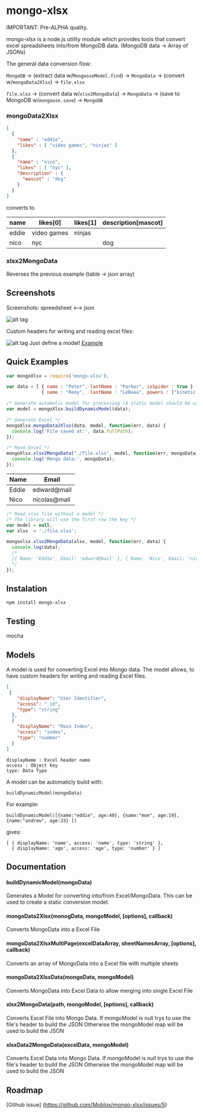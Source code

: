 # mongo-xlsx

IMPORTANT: Pre-ALPHA quality.

mongo-xlsx is a node.js utility module which provides tools that convert excel spreadsheets into/from MongoDB data.
(MongoDB data -> Array of JSONs)

The general data conversion flow:

`MongoDB`   -> (extract data w/`MongooseModel.find`)  -> `MongoData` -> (convert w/`mongoData2Xlsx`) -> `file.xlsx`

`file.xlsx` -> (convert data w/`xlsx2MongoData`) -> `MongoData` -> (save to MongoDB w/`mongoose.save`) -> `MongoDB`


### mongoData2Xlsx
```json
[
  { 
    "name" : "eddie", 
    "likes" : [ "video games", "ninjas" ] 
  },
  { 
    "name" : "nico", 
    "likes" : [ "nyc" ], 
    "description" : { 
      "mascot" : "dog" 
    }
  }
]
```
converts to

name | likes[0] | likes[1] | description[mascot]
-----|----------| ---------| -----------------
eddie| video games | ninjas | 
nico | nyc   |    |   dog

### xlsx2MongoData

Reverses the previous example (table -> json array)

## Screenshots
Screenshots: spreedsheet <--> json

![alt tag](https://raw.github.com/moblox/mongo-xlsx/master/assets/sample.png)


Custom headers for writing and reading excel files:

![alt tag](https://raw.github.com/moblox/mongo-xlsx/master/assets/sample2.png)
Just define a model! [Example](https://github.com/Moblox/mongo-xlsx/tree/master/test/models/users_test.model.json)

## Quick Examples 

```javascript
var mongoXlsx = require('mongo-xlsx');

var data = [ { name : "Peter", lastName : "Parker", isSpider : true } , 
             { name : "Remy",  lastName : "LeBeau", powers : ["kinetic cards"] }];

/* Generate automatic model for processing (A static model should be used) */
var model = mongoXlsx.buildDynamicModel(data);

/* Generate Excel */
mongoXlsx.mongoData2Xlsx(data, model, function(err, data) {
  console.log('File saved at:', data.fullPath); 
});
```

```javascript
/* Read Excel */
mongoXlsx.xlsx2MongoData("./file.xlsx", model, function(err, mongoData) {
  console.log('Mongo data:', mongoData); 
});
```

| Name          | Email         |
| ------------- | ------------- |
| Eddie         | edward@mail   |
| Nico          | nicolas@mail  |

```javascript
/* Read xlsx file without a model */
/* The library will use the first row the key */
var model = null;
var xlsx  = './file.xlsx';

mongoxlsx.xlsx2MongoData(xlsx, model, function(err, data) {
  console.log(data);
  /*
  [{ Name: 'Eddie', Email: 'edward@mail' }, { Name: 'Nico', Email: 'nicolas@mail' }]  
  */
});

```



## Instalation

`npm install mongo-xlsx`

## Testing

mocha

## Models

A model is used for converting Excel into Mongo data.
The model allows, to have custom headers for writing and reading Excel files.

```json
[
 {
    "displayName": "User Identifier",
    "access": "_id",
    "type": "string"
  },
  {
    "displayName": "Main Index",
    "access": "index",
    "type": "number"
  }
]
```

```
displayName : Excel header name
access : Object key
type: Data Type 
```

A model can be automaticly build with:

`buildDynamicModel(mongoData)`

For example:

`buildDynamicModel([{name:"eddie", age:40}, {name:"moe", age:19}, {name:"andrew", age:33} ])`

gives:

```
[ { displayName: 'name', access: 'name', type: 'string' },
  { displayName: 'age', access: 'age', type: 'number' } ]  
```


## Documentation

#### buildDynamicModel(mongoData)
Generates a Model for converting into/from Excel/MongoData.
This can be used to create a static conversion model.

#### mongoData2Xlsx(monogData, mongoModel, [options], callback)
Converts MongoData into a Excel File

#### mongoData2XlsxMultiPage(excelDataArray, sheetNamesArray, [options], callback)
Converts an array of MongoData into a Excel file with multiple sheets

#### mongoData2XlsxData(mongoData, mongoModel)
Converts MongoData into Excel Data to allow merging into single Excel File

#### xlsx2MongoData(path, mongoModel, [options], callback)
Converts Excel File into Mongo Data.
If mongoModel is null trys to use the file's header to build the JSON
Otherwise the mongoModel map will be used to build the JSON

#### xlsxData2MongoData(excelData, mongoModel)
Converts Excel Data into Mongo Data.
If mongoModel is null trys to use the file's header to build the JSON
Otherwise the mongoModel map will be used to build the JSON


## Roadmap
[Github issue] (https://github.com/Moblox/mongo-xlsx/issues/5)
